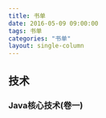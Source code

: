```yaml
---
title: 书单
date: 2016-05-09 09:00:00
tags: 书单
categories: "书单"
layout: single-column
---
```

## 技术
### Java核心技术(卷一)